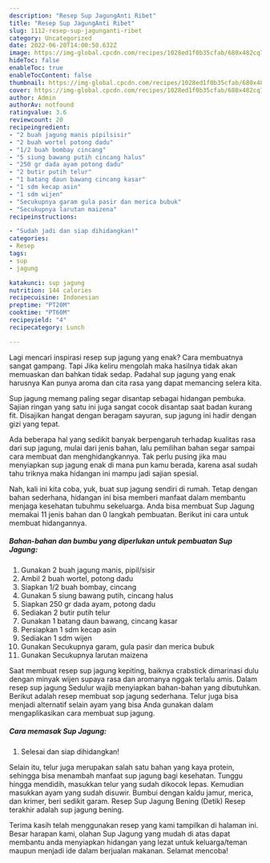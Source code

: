 ```yaml
---
description: "Resep Sup JagungAnti Ribet"
title: "Resep Sup JagungAnti Ribet"
slug: 1112-resep-sup-jagunganti-ribet
category: Uncategorized
date: 2022-06-20T14:00:50.632Z
image: https://img-global.cpcdn.com/recipes/1028ed1f0b35cfab/680x482cq70/sup-jagung-foto-resep-utama.jpg
hideToc: false
enableToc: true
enableTocContent: false
thumbnail: https://img-global.cpcdn.com/recipes/1028ed1f0b35cfab/680x482cq70/sup-jagung-foto-resep-utama.jpg
cover: https://img-global.cpcdn.com/recipes/1028ed1f0b35cfab/680x482cq70/sup-jagung-foto-resep-utama.jpg
author: Admin
authorAv: notfound
ratingvalue: 3.6
reviewcount: 20
recipeingredient:
- "2 buah jagung manis pipilsisir"
- "2 buah wortel potong dadu"
- "1/2 buah bombay cincang"
- "5 siung bawang putih cincang halus"
- "250 gr dada ayam potong dadu"
- "2 butir putih telur"
- "1 batang daun bawang cincang kasar"
- "1 sdm kecap asin"
- "1 sdm wijen"
- "Secukupnya garam gula pasir dan merica bubuk"
- "Secukupnya larutan maizena"
recipeinstructions:

- "Sudah jadi dan siap dihidangkan!"
categories:
- Resep
tags:
- sup
- jagung

katakunci: sup jagung 
nutrition: 144 calories
recipecuisine: Indonesian
preptime: "PT20M"
cooktime: "PT60M"
recipeyield: "4"
recipecategory: Lunch

---
```



Lagi mencari inspirasi resep sup jagung yang enak? Cara membuatnya sangat gampang. Tapi Jika keliru mengolah maka hasilnya tidak akan memuaskan dan bahkan tidak sedap. Padahal sup jagung yang enak harusnya Kan punya aroma dan cita rasa yang dapat memancing selera kita.


Sup jagung memang paling segar disantap sebagai hidangan pembuka. Sajian ringan yang satu ini juga sangat cocok disantap saat badan kurang fit. Disajikan hangat dengan beragam sayuran, sup jagung ini hadir dengan gizi yang tepat.

Ada beberapa hal yang sedikit banyak berpengaruh terhadap kualitas rasa dari sup jagung, mulai dari jenis bahan, lalu pemilihan bahan segar sampai cara membuat dan menghidangkannya. Tak perlu pusing jika mau menyiapkan sup jagung enak di mana pun kamu berada, karena asal sudah tahu triknya maka hidangan ini mampu jadi sajian spesial.


Nah, kali ini kita coba, yuk, buat sup jagung sendiri di rumah. Tetap dengan bahan sederhana, hidangan ini bisa memberi manfaat dalam membantu menjaga kesehatan tubuhmu sekeluarga. Anda bisa membuat Sup Jagung memakai 11 jenis bahan dan 0 langkah pembuatan. Berikut ini cara untuk membuat hidangannya.

<!--inarticleads1-->

##### Bahan-bahan dan bumbu yang diperlukan untuk pembuatan Sup Jagung:

1. Gunakan 2 buah jagung manis, pipil/sisir
1. Ambil 2 buah wortel, potong dadu
1. Siapkan 1/2 buah bombay, cincang
1. Gunakan 5 siung bawang putih, cincang halus
1. Siapkan 250 gr dada ayam, potong dadu
1. Sediakan 2 butir putih telur
1. Gunakan 1 batang daun bawang, cincang kasar
1. Persiapkan 1 sdm kecap asin
1. Sediakan 1 sdm wijen
1. Gunakan Secukupnya garam, gula pasir dan merica bubuk
1. Gunakan Secukupnya larutan maizena


Saat membuat resep sup jagung kepiting, baiknya crabstick dimarinasi dulu dengan minyak wijen supaya rasa dan aromanya nggak terlalu amis. Dalam resep sup jagung Sedulur wajib menyiapkan bahan-bahan yang dibutuhkan. Berikut adalah resep membuat sop jagung sederhana. Telur juga bisa menjadi alternatif selain ayam yang bisa Anda gunakan dalam mengaplikasikan cara membuat sup jagung. 

<!--inarticleads2-->

##### Cara memasak Sup Jagung:


1. Selesai dan siap dihidangkan!

Selain itu, telur juga merupakan salah satu bahan yang kaya protein, sehingga bisa menambah manfaat sup jagung bagi kesehatan. Tunggu hingga mendidih, masukkan telur yang sudah dikocok lepas. Kemudian masukkan ayam yang sudah disuwir. Bumbui dengan kaldu jamur, merica, dan krimer, beri sedikit garam. Resep Sup Jagung Bening (Detik) Resep terakhir adalah sup jagung bening. 

Terima kasih telah menggunakan resep yang kami tampilkan di halaman ini. Besar harapan kami, olahan Sup Jagung yang mudah di atas dapat membantu anda menyiapkan hidangan yang lezat untuk keluarga/teman maupun menjadi ide dalam berjualan makanan. Selamat mencoba!
